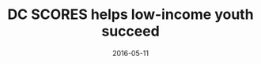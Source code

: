 ---
title: DC SCORES helps low-income youth succeed
date: 2016-05-11
link: "http://bit.ly/DCSabc7"
source: WJLA ABC-7
---